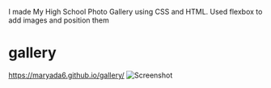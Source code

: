 I made My High School Photo Gallery using CSS and HTML.
Used flexbox to add images and position them

# gallery
 https://maryada6.github.io/gallery/
 ![Screenshot](gallery1.png)


